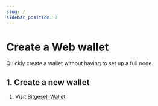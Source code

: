```yaml
---
slug: /
sidebar_position: 2
---
```


# Create a Web wallet

Quickly create a wallet without having to set up a full node


## 1. Create a new wallet
1. Visit [Bitgesell Wallet](https://app.bglwallet.io)